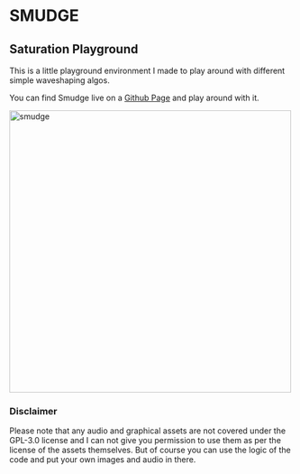 # SMUDGE
## Saturation Playground

This is a little playground environment I made to play around with different simple waveshaping algos. 

You can find Smudge live on a [Github Page](https://vewilya.github.io/smudge-saturation-playground/) and play around with it.

<img width="500" alt="smudge" src="https://user-images.githubusercontent.com/77921468/230604277-b01469c2-6249-439a-befc-79d68da1f8f9.png">

### Disclaimer
Please note that any audio and graphical assets are not covered under the GPL-3.0 license and I can not give you permission to use them as per the license of the assets themselves. But of course you can use the logic of the code and put your own images and audio in there. 

